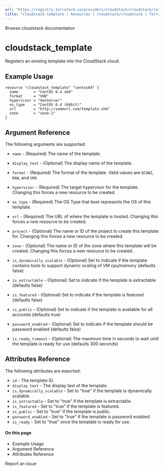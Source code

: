 ```yaml
---
url: "https://registry.terraform.io/providers/cloudstack/cloudstack/latest/docs/resources/template"
title: "cloudstack_template | Resources | cloudstack/cloudstack | Terraform | Terraform Registry"
---
```


Browse cloudstack documentation

# cloudstack_template

Registers an existing template into the CloudStack cloud.

## Example Usage

```hcl hcl
resource "cloudstack_template" "centos64" {
  name       = "CentOS 6.4 x64"
  format     = "VHD"
  hypervisor = "XenServer"
  os_type    = "CentOS 6.4 (64bit)"
  url        = "http://someurl.com/template.vhd"
  zone       = "zone-1"
}
```

## Argument Reference

The following arguments are supported:

- `name` \- (Required) The name of the template.

- `display_text` \- (Optional) The display name of the template.

- `format` \- (Required) The format of the template. Valid values are `QCOW2`,
`RAW`, and `VHD`.

- `hypervisor` \- (Required) The target hypervisor for the template. Changing
this forces a new resource to be created.

- `os_type` \- (Required) The OS Type that best represents the OS of this
template.

- `url` \- (Required) The URL of where the template is hosted. Changing this
forces a new resource to be created.

- `project` \- (Optional) The name or ID of the project to create this template for.
Changing this forces a new resource to be created.

- `zone` \- (Optional) The name or ID of the zone where this template will be created.
Changing this forces a new resource to be created.

- `is_dynamically_scalable` \- (Optional) Set to indicate if the template contains
tools to support dynamic scaling of VM cpu/memory (defaults false)

- `is_extractable` \- (Optional) Set to indicate if the template is extractable
(defaults false)

- `is_featured` \- (Optional) Set to indicate if the template is featured
(defaults false)

- `is_public` \- (Optional) Set to indicate if the template is available for
all accounts (defaults true)

- `password_enabled` \- (Optional) Set to indicate if the template should be
password enabled (defaults false)

- `is_ready_timeout` \- (Optional) The maximum time in seconds to wait until the
template is ready for use (defaults 300 seconds)

## Attributes Reference

The following attributes are exported:

- `id` \- The template ID.
- `display_text` \- The display text of the template.
- `is_dynamically_scalable` \- Set to "true" if the template is dynamically scalable.
- `is_extractable` \- Set to "true" if the template is extractable.
- `is_featured` \- Set to "true" if the template is featured.
- `is_public` \- Set to "true" if the template is public.
- `password_enabled` \- Set to "true" if the template is password enabled.
- `is_ready` \- Set to "true" once the template is ready for use.

#### On this page

- Example Usage
- Argument Reference
- Attributes Reference

Report an issue